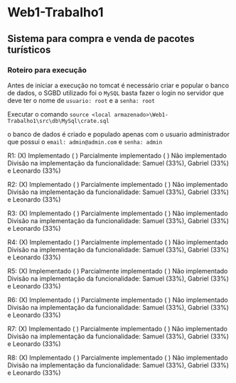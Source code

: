 # Web1-Trabalho1

## Sistema para compra e venda de pacotes turísticos

### Roteiro para execução

Antes de iniciar a execução no tomcat é necessário criar e popular o banco de dados, o SGBD utilizado foi o `MySQL` basta fazer o login no servidor que deve ter o nome de `usuario: root` e a `senha: root` 

Executar o comando `source <local armazenado>\Web1-Trabalho1\src\db\MySql\crate.sql`

o banco de dados é criado e populado apenas com o usuario administrador que possui o `email: admin@admin.com` e `senha: admin`

R1: 
(X) Implementado ( ) Parcialmente implementado ( ) Não implementado
Divisão na implementação da funcionalidade: Samuel (33%), Gabriel (33%) e Leonardo (33%)

R2: 
(X) Implementado ( ) Parcialmente implementado ( ) Não implementado
Divisão na implementação da funcionalidade: Samuel (33%), Gabriel (33%) e Leonardo (33%)

R3: 
(X) Implementado ( ) Parcialmente implementado ( ) Não implementado
Divisão na implementação da funcionalidade: Samuel (33%), Gabriel (33%) e Leonardo (33%)

R4: 
(X) Implementado ( ) Parcialmente implementado ( ) Não implementado
Divisão na implementação da funcionalidade: Samuel (33%), Gabriel (33%) e Leonardo (33%)

R5: 
(X) Implementado ( ) Parcialmente implementado ( ) Não implementado
Divisão na implementação da funcionalidade: Samuel (33%), Gabriel (33%) e Leonardo (33%)

R6: 
(X) Implementado ( ) Parcialmente implementado ( ) Não implementado
Divisão na implementação da funcionalidade: Samuel (33%), Gabriel (33%) e Leonardo (33%)

R7: 
(X) Implementado ( ) Parcialmente implementado ( ) Não implementado
Divisão na implementação da funcionalidade: Samuel (33%), Gabriel (33%) e Leonardo (33%)

R8: 
(X) Implementado ( ) Parcialmente implementado ( ) Não implementado
Divisão na implementação da funcionalidade: Samuel (33%), Gabriel (33%) e Leonardo (33%)
